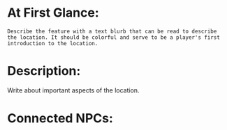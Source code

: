 # At First Glance:
	Describe the feature with a text blurb that can be read to describe the location. It should be colorful and serve to be a player's first introduction to the location.
# Description:
Write about important aspects of the location.

# Connected NPCs:


